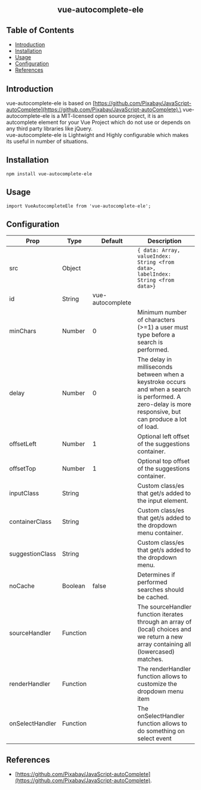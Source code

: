 <h2 align="center">vue-autocomplete-ele</h2>

## Table of Contents
- [Introduction](#introduction)
- [Installation](#install)
- [Usage](#usage)
- [Configuration](#configuration)
- [References](#references)

## Introduction <a name = "introduction"></a>
vue-autocomplete-ele is based on [https://github.com/Pixabay/JavaScript-autoComplete](https://github.com/Pixabay/JavaScript-autoComplete).\
vue-autocomplete-ele is a MIT-licensed open source project, it is an autcomplete element for your Vue Project which do not use or depends on any third party libraries like jQuery.\
vue-autocomplete-ele is Lightwight and Highly configurable which makes its useful in number of situations.

## Installation <a name = "install"></a>
```
npm install vue-autocomplete-ele
```

## Usage <a name = "usage"></a>
```
import VueAutocompleteEle from 'vue-autocomplete-ele';
```

## Configuration <a name = "configuration"></a>
| Prop                | Type          | Default                   | Description                   |
|---------------------|---------------|---------------------------|-------------------------------|
| src                 | Object        |                           | ```{ data: Array, valueIndex: String <from data>, labelIndex: String <from data>}```|
| id                  | String        | vue-autocomplete          |
| minChars            | Number        | 0                         | Minimum number of characters (>=1) a user must type before a search is performed.|
| delay               | Number        | 0                         | The delay in milliseconds between when a keystroke occurs and when a search is performed. A zero-delay is more responsive, but can produce a lot of load.|
| offsetLeft          | Number        | 1                         | Optional left offset of the suggestions container.|
| offsetTop           | Number        | 1                         | Optional top offset of the suggestions container. |
| inputClass          | String        |                           | Custom class/es that get/s added to the input element.|
| containerClass      | String        |                           | Custom class/es that get/s added to the dropdown menu container.|
| suggestionClass     | String        |                           | Custom class/es that get/s added to the dropdown menu.|
| noCache             | Boolean       |   false                   | Determines if performed searches should be cached.|
| sourceHandler       | Function      |                           | The sourceHandler function iterates through an array of (local) choices and we return a new array containing all (lowercased) matches.|
| renderHandler       | Function      |                           | The renderHandler function allows to customize the dropdown menu item|
| onSelectHandler     | Function      |                           | The onSelectHandler function allows to do something on select event| 


## References <a name = "references"></a>
- [https://github.com/Pixabay/JavaScript-autoComplete](https://github.com/Pixabay/JavaScript-autoComplete).
